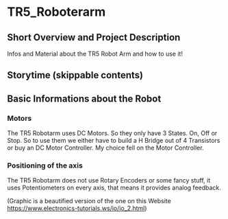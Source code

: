 # TR5_Roboterarm

## Short Overview and Project Description

Infos and Material about the TR5 Robot Arm and how to use it!

## Storytime (skippable contents)

## Basic Informations about the Robot 

### Motors

The TR5 Robotarm uses DC Motors. So they only have 3 States. On, Off or Stop. So to use them we either have to build a H Bridge out of 4 Transistors or buy an DC Motor Controller. My choice fell on the Motor Controller. 

### Positioning of the axis 

The TR5 Robotarm does not use Rotary Encoders or some fancy stuff, it uses Potentiometers on every axis, that means it provides analog feedback.

(Graphic is a beautified version of the one on this Website https://www.electronics-tutorials.ws/io/io_2.html)
